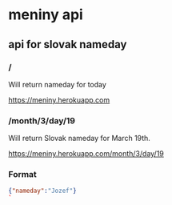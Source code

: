 # meniny api
## api for slovak nameday

### /
Will return nameday for today

https://meniny.herokuapp.com

### /month/3/day/19
Will return Slovak nameday for March 19th.

https://meniny.herokuapp.com/month/3/day/19 

### Format
```json
{"nameday":"Jozef"}
`